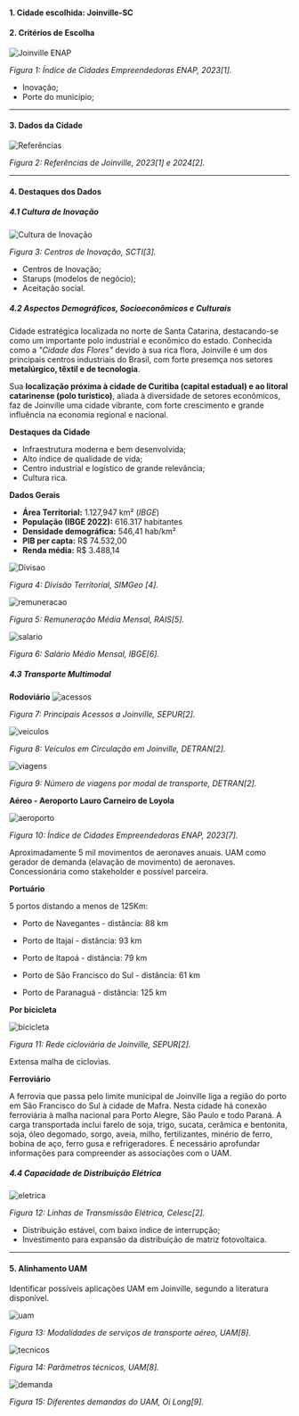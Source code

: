 #### 1. **Cidade escolhida: Joinville-SC**

#### 2. **Critérios de Escolha**

![Joinville ENAP](imagens/joinville_enap.png)

_Figura 1: Índice de Cidades Empreendedoras ENAP, 2023[1]._

- Inovação;
- Porte do município;  
---

#### 3. **Dados da Cidade**

![Referências](imagens/dados_cidade.png)

_Figura 2: Referências de Joinville, 2023[1] e 2024[2]._

---

#### 4. **Destaques dos Dados**

##### 4.1 **Cultura de Inovação**

![Cultura de Inovação](imagens/cultura_inovacao.png)

_Figura 3: Centros de Inovação, SCTI[3]._

- Centros de Inovação;
- Starups (modelos de negócio);
- Aceitação social.


##### 4.2 **Aspectos Demográficos, Socioeconômicos e Culturais**

Cidade estratégica localizada no norte de Santa Catarina, destacando-se como um importante polo industrial e econômico do estado. Conhecida como a *"Cidade das Flores"* devido à sua rica flora, Joinville é um dos principais centros industriais do Brasil, com forte presemça nos setores **metalúrgico, têxtil e de tecnologia**.

Sua **localização próxima à cidade de Curitiba (capital estadual) e ao litoral catarinense (polo turístico)**, aliada à diversidade de setores econômicos, faz de Joinville uma cidade vibrante, com forte crescimento e grande influência na economia regional e nacional.

**Destaques da Cidade**

- Infraestrutura moderna e bem desenvolvida;
- Alto índice de qualidade de vida;
- Centro industrial e logístico de grande relevância;
- Cultura rica.

**Dados Gerais**

- **Área Territorial:** 1.127,947 km² (*IBGE*)  
- **População (IBGE 2022):** 616.317 habitantes  
- **Densidade demográfica:** 546,41 hab/km²  
- **PIB per capta:** R$ 74.532,00
- **Renda média:** R$ 3.488,14

![Divisao](imagens/divisao.png)

_Figura 4: Divisão Territorial, SIMGeo [4]._

![remuneracao](imagens/remuneracao.png)

_Figura 5: Remuneração Média Mensal, RAIS[5]._

![salario](imagens/salario_medio.png)

_Figura 6: Salário Médio Mensal, IBGE[6]._


##### 4.3 **Transporte Multimodal**

**Rodoviário**
![acessos](imagens/principais_acessos.png)

_Figura 7: Principais Acessos a Joinville, SEPUR[2]._

![veiculos](imagens/veiculos_circulacao.png)

_Figura 8: Veículos em Circulação em Joinville, DETRAN[2]._

![viagens](imagens/viagens.png)

_Figura 9: Número de viagens por modal de transporte, DETRAN[2]._

**Aéreo - Aeroporto Lauro Carneiro de Loyola**

![aeroporto](imagens/aeroporto.png)

_Figura 10: Índice de Cidades Empreendedoras ENAP, 2023[7]._

Aproximadamente 5 mil movimentos de aeronaves anuais. UAM como gerador de demanda (elavação de movimento) de aeronaves. Concessionária como stakeholder e possível parceira.

**Portuário**

5 portos distando a menos de 125Km:

- Porto de Navegantes - distância: 88 km 

- Porto de Itajaí - distância: 93 km

- Porto de Itapoá - distância: 79 km

- Porto de São Francisco do Sul - distância: 61 km

- Porto de Paranaguá - distância: 125 km


**Por bicicleta**

![bicicleta](imagens/bicicleta.png)

_Figura 11: Rede cicloviária de Joinville, SEPUR[2]._

Extensa malha de ciclovias.

**Ferroviário**

A ferrovia que passa pelo limite municipal de Joinville liga a região do porto em São Francisco do Sul à cidade de Mafra. Nesta cidade há conexão ferroviária à malha nacional para Porto Alegre, São Paulo e todo Paraná. A carga transportada inclui farelo de soja, trigo, sucata, cerâmica e bentonita, soja, óleo degomado, sorgo, aveia, milho, fertilizantes, minério de ferro, bobina de aço, ferro gusa e refrigeradores. É necessário aprofundar informações para compreender as associações com o UAM.

##### 4.4 **Capacidade de Distribuição Elétrica**

![eletrica](imagens/energia_eletrica.png)

_Figura 12: Linhas de Transmissão Elétrica, Celesc[2]._

- Distribuição estável, com baixo índice de interrupção;
- Investimento para expansão da distribuição de matriz fotovoltaica.

---

#### 5. **Alinhamento UAM**

Identificar possíveis aplicações UAM em Joinville, segundo a literatura disponível.

![uam](imagens/modalidades.png)

_Figura 13: Modalidades de serviços de transporte aéreo, UAM[8]._


![tecnicos](imagens/parametros.png)

_Figura 14: Parâmetros técnicos, UAM[8]._

![demanda](imagens/demandas.png)

_Figura 15: Diferentes demandas do UAM, Oi Long[9]._
